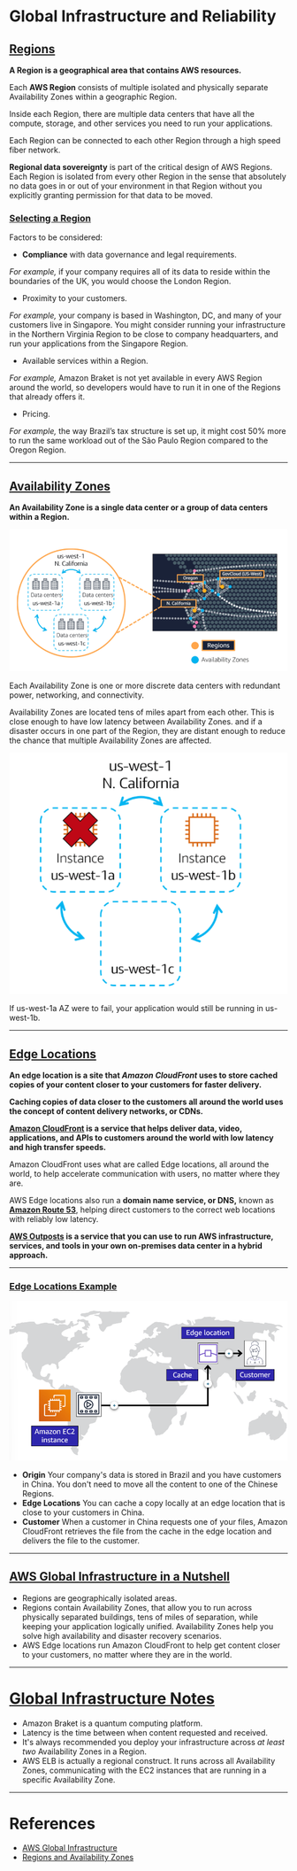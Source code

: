# Global Infrastructure and Reliability

## [Regions](#regions)

**A Region is a geographical area that contains AWS resources.**

Each **AWS Region** consists of multiple isolated and physically separate Availability Zones within a geographic Region.

Inside each Region, there are multiple data centers that have all the compute, storage, and other services you need to run your applications. 
 
Each Region can be connected to each other Region through a high speed fiber network.

**Regional data sovereignty** is part of the critical design of AWS Regions. Each Region is isolated from every other Region in the sense that absolutely no data goes in or out of your environment in that Region without you explicitly granting permission for that data to be moved.

### [Selecting a Region](#selecting-a-region)

Factors to be considered:
- **Compliance** with data governance and legal requirements.

*For example,* if your company requires all of its data to reside within the boundaries of the UK, you would choose the London Region. 

- Proximity to your customers.

*For example,* your company is based in Washington, DC, and many of your customers live in Singapore. You might consider running your infrastructure in the Northern Virginia Region to be close to company headquarters, and run your applications from the Singapore Region.

- Available services within a Region.

*For example,* Amazon Braket is not yet available in every AWS Region around the world, so developers would have to run it in one of the Regions that already offers it.

- Pricing.

*For example,* the way Brazil’s tax structure is set up, it might cost 50% more to run the same workload out of the São Paulo Region compared to the Oregon Region.

---

## [Availability Zones](#availability-zones)

**An Availability Zone is a single data center or a group of data centers within a Region.**

![example](images/az.png "Availability Zone")

Each Availability Zone is one or more discrete data centers with redundant power, networking, and connectivity. 

Availability Zones are located tens of miles apart from each other. This is close enough to have low latency between Availability Zones. and if a disaster occurs in one part of the Region, they are distant enough to reduce the chance that multiple Availability Zones are affected.

![example](images/az_failure.png "Availability Zone failure")

If us-west-1a AZ were to fail, your application would still be running in us-west-1b.

---

## [Edge Locations](#edge-locations)

**An edge location is a site that *Amazon CloudFront* uses to store cached copies of your content closer to your customers for faster delivery.**

**Caching copies of data closer to the customers all around the world uses the concept of content delivery networks, or CDNs.**

**[Amazon CloudFront](https://aws.amazon.com/cloudfront/) is a service that helps deliver data, video, applications, and APIs to customers around the world with low latency and high transfer speeds.**

Amazon CloudFront uses what are called Edge locations, all around the world, to help accelerate communication with users, no matter where they are. 

AWS Edge locations also run a **domain name service, or DNS,** known as **[Amazon Route 53](https://aws.amazon.com/route53/)**, helping direct customers to the correct web locations with reliably low latency.

**[AWS Outposts](https://aws.amazon.com/outposts/) is a service that you can use to run AWS infrastructure, services, and tools in your own on-premises data center in a hybrid approach.** 

---

### [Edge Locations Example](#edge-locations-example)

![example](images/edge_locations.png "Edge Locations")

+ **Origin** Your company's data is stored in Brazil and you have customers in China. You don't need to move all the content to one of the Chinese Regions.
+ **Edge Locations** You can cache a copy locally at an edge location that is close to your customers in China.
+ **Customer** When a customer in China requests one of your files, Amazon CloudFront retrieves the file from the cache in the edge location and delivers the file to the customer.

---

## [AWS Global Infrastructure in a Nutshell](#aws-global-infrastructure-in-a-nutshell)

- Regions are geographically isolated areas.
- Regions contain Availability Zones, that allow you to run across physically separated buildings, tens of miles of separation, while keeping your application logically unified. Availability Zones help you solve high availability and disaster recovery scenarios.
- AWS Edge locations run Amazon CloudFront to help get content closer to your customers, no matter where they are in the world.

---

# [Global Infrastructure Notes](#notes)

- Amazon Braket is a quantum computing platform.
- Latency is the time between when content requested and received.
- It's always recommended you deploy your infrastructure across *at least* *two* Availability Zones in a Region. 
- AWS ELB is actually a regional construct. It runs across all Availability Zones, communicating with the EC2 instances that are running in a specific Availability Zone. 

---

# References

- [AWS Global Infrastructure](https://aws.amazon.com/about-aws/global-infrastructure)
- [Regions and Availability Zones](https://aws.amazon.com/about-aws/global-infrastructure/regions_az)